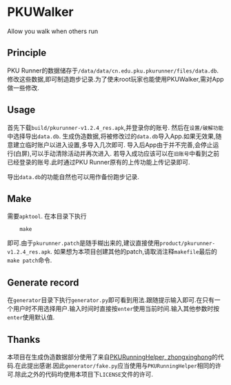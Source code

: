 # PKUWalker

Allow you walk when others run

## Principle

PKU Runner的数据储存于`/data/data/cn.edu.pku.pkurunner/files/data.db`.
修改这些数据,即可制造跑步记录.为了使未root玩家也能使用PKUWalker,需对App做一些修改.

## Usage

首先下载`build/pkurunner-v1.2.4_res.apk`,并登录你的账号.
然后在`设置/破解功能`中选择导出`data.db`.
生成伪造数据,将被修改过的`data.db`导入App.如果无效果,随意建立临时账户以进入设置,多导入几次即可.
导入后App由于并不完善,会停止运行(白屏),可以手动清除活动并再次进入.
若导入成功应该可以在`旧账号`中看到之前已经登录的账号.此时通过PKU Runner原有的上传功能上传记录即可.

导出`data.db`的功能自然也可以用作备份跑步记录.

## Make

需要`apktool`. 在本目录下执行

```shell
    make
```
即可.由于`pkurunner.patch`是随手糊出来的,建议直接使用`product/pkurunner-v1.2.4_res.apk`.
如果想为本项目创建其他的patch,请取消注释`makefile`最后的`make patch`命令.

## Generate record

在`generator`目录下执行`generator.py`即可看到用法.跟随提示输入即可.在只有一个用户时不用选择用户.输入时间时直接按`enter`使用当前时间.输入其他参数时按`enter`使用默认值.

## Thanks

本项目在生成伪造数据部分使用了来自[PKURunningHelper, zhongxinghong](https://github.com/zhongxinghong/PKURunningHelper)的代码.在此提出感谢.因此`generator/fake.py`应当使用与`PKURunningHelper`相同的许可.除此之外的代码均使用本项目下`LICENSE`文件的许可.
